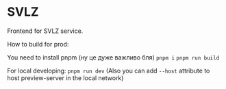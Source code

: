 # SVLZ

Frontend for SVLZ service.

How to build for prod:

You need to install pnpm (ну це дуже важливо бля)
`pnpm i`
`pnpm run build`

For local developing:
`pnpm run dev` (Also you can add `--host` attribute to host preview-server in the local network)